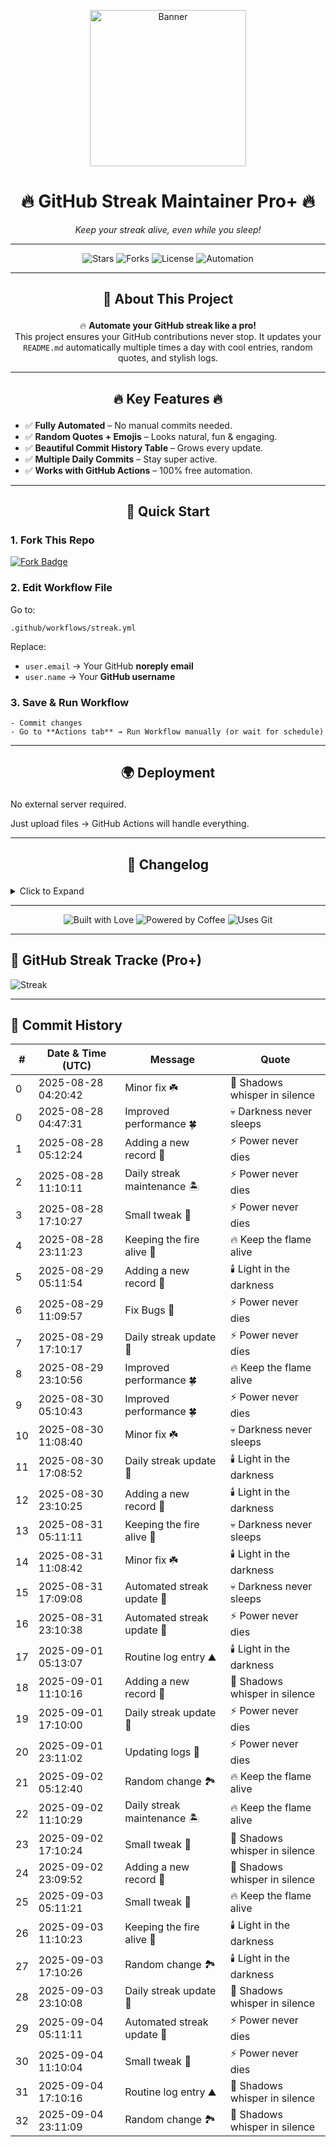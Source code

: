 <p align="center">
  <img src="https://media.giphy.com/media/Ju7l5y9osyymQ/giphy.gif" width="250" alt="Banner">
</p>

<h1 align="center">🔥 <strong>GitHub Streak Maintainer Pro+</strong> 🔥</h1>
<p align="center"><em>Keep your streak alive, even while you sleep!</em></p>

---

<p align="center">
  <img src="https://img.shields.io/github/stars/SaeedX302/Github-Streak-Maintainer?style=for-the-badge&logo=github" alt="Stars">
  <img src="https://img.shields.io/github/forks/SaeedX302/Github-Streak-Maintainer?style=for-the-badge&logo=git" alt="Forks">
  <img src="https://img.shields.io/github/license/SaeedX302/Github-Streak-Maintainer?style=for-the-badge&logo=apache" alt="License">
  <img src="https://img.shields.io/badge/Automation-100%25-brightgreen?style=for-the-badge&logo=github-actions" alt="Automation">
</p>

---

## <p align="center">📜 <strong>About This Project</strong></p>
<p align="center">
🔥 <strong>Automate your GitHub streak like a pro!</strong> <br>
This project ensures your GitHub contributions never stop. It updates your <code>README.md</code> automatically multiple times a day with cool entries, random quotes, and stylish logs. 
</p>

---

## <p align="center">🔥 <strong>Key Features</strong> 🔥</p>
- ✅ **Fully Automated** – No manual commits needed.
- ✅ **Random Quotes + Emojis** – Looks natural, fun & engaging.
- ✅ **Beautiful Commit History Table** – Grows every update.
- ✅ **Multiple Daily Commits** – Stay super active.
- ✅ **Works with GitHub Actions** – 100% free automation.

---

## <p align="center">🚀 <strong>Quick Start</strong></p>

###  1. Fork This Repo  
<p>
<a href="https://github.com/SaeedX302/Github-Streak-Maintainer/fork">
<img src="https://img.shields.io/badge/FORK-REPO-blue?style=for-the-badge&logo=github" alt="Fork Badge">
</a>
</p>

###  2. Edit Workflow File  
Go to:

    .github/workflows/streak.yml

Replace:
- `user.email` → Your GitHub **noreply email**
- `user.name` → Your **GitHub username**


###  3. Save & Run Workflow  
`- Commit changes`  
`- Go to **Actions tab** → Run Workflow manually (or wait for schedule)`
    
---

## <p align="center">🌍 <strong> Deployment </strong></p>

No external server required.

Just upload files → GitHub Actions will handle everything.



---

## <p align="center">📝 <strong>Changelog</strong></p>

<details>
<summary>Click to Expand</summary>v1.0 → Initial release with README auto-update feature.

v1.1 → Added random quotes + multiple commits daily.

v2.0 → Pro Design + Commit History Table + Stylish UI.


</details>

---

<p align="center">
  <img src="https://forthebadge.com/images/badges/built-with-love.svg" alt="Built with Love">
  <img src="https://forthebadge.com/images/badges/powered-by-coffee.svg" alt="Powered by Coffee">
  <img src="https://forthebadge.com/images/badges/uses-git.svg" alt="Uses Git">
</p>

---

## 🚀 GitHub Streak Tracke (Pro+)

![Streak](https://img.shields.io/badge/Streak-Active-brightgreen)

---

## 📅 Commit History
| # | Date & Time (UTC) | Message | Quote |
|---|--------------------|---------|-------|
| 0 | 2025-08-28 04:20:42 | Minor fix ☘️ | 👻 Shadows whisper in silence |
| 0 | 2025-08-28 04:47:31 | Improved performance 🍀 | 💀 Darkness never sleeps |
| 1 | 2025-08-28 05:12:24 | Adding a new record 🐉 | ⚡ Power never dies |
| 2 | 2025-08-28 11:10:11 | Daily streak maintenance 🏝️ | ⚡ Power never dies |
| 3 | 2025-08-28 17:10:27 | Small tweak 🌳 | ⚡ Power never dies |
| 4 | 2025-08-28 23:11:23 | Keeping the fire alive 🥀 | 🔥 Keep the flame alive |
| 5 | 2025-08-29 05:11:54 | Adding a new record 🐉 | 🕯️ Light in the darkness |
| 6 | 2025-08-29 11:09:57 | Fix Bugs 🐛 | ⚡ Power never dies |
| 7 | 2025-08-29 17:10:17 | Daily streak update 🌄 | ⚡ Power never dies |
| 8 | 2025-08-29 23:10:56 | Improved performance 🍀 | 🔥 Keep the flame alive |
| 9 | 2025-08-30 05:10:43 | Improved performance 🍀 | ⚡ Power never dies |
| 10 | 2025-08-30 11:08:40 | Minor fix ☘️ | 💀 Darkness never sleeps |
| 11 | 2025-08-30 17:08:52 | Daily streak update 🌄 | 🕯️ Light in the darkness |
| 12 | 2025-08-30 23:10:25 | Adding a new record 🐉 | 🕯️ Light in the darkness |
| 13 | 2025-08-31 05:11:11 | Keeping the fire alive 🥀 | 💀 Darkness never sleeps |
| 14 | 2025-08-31 11:08:42 | Minor fix ☘️ | 🕯️ Light in the darkness |
| 15 | 2025-08-31 17:09:08 | Automated streak update 🌷 | 💀 Darkness never sleeps |
| 16 | 2025-08-31 23:10:38 | Automated streak update 🌷 | ⚡ Power never dies |
| 17 | 2025-09-01 05:13:07 | Routine log entry ⛰️ | 🕯️ Light in the darkness |
| 18 | 2025-09-01 11:10:16 | Adding a new record 🐉 | 👻 Shadows whisper in silence |
| 19 | 2025-09-01 17:10:00 | Daily streak update 🌄 | ⚡ Power never dies |
| 20 | 2025-09-01 23:11:02 | Updating logs 🍃 | ⚡ Power never dies |
| 21 | 2025-09-02 05:12:40 | Random change 🏞️ | 🔥 Keep the flame alive |
| 22 | 2025-09-02 11:10:29 | Daily streak maintenance 🏝️ | 🔥 Keep the flame alive |
| 23 | 2025-09-02 17:10:24 | Small tweak 🌳 | 👻 Shadows whisper in silence |
| 24 | 2025-09-02 23:09:52 | Adding a new record 🐉 | 👻 Shadows whisper in silence |
| 25 | 2025-09-03 05:11:21 | Small tweak 🌳 | 🔥 Keep the flame alive |
| 26 | 2025-09-03 11:10:23 | Keeping the fire alive 🥀 | 🕯️ Light in the darkness |
| 27 | 2025-09-03 17:10:26 | Random change 🏞️ | 🕯️ Light in the darkness |
| 28 | 2025-09-03 23:10:08 | Daily streak update 🌄 | 👻 Shadows whisper in silence |
| 29 | 2025-09-04 05:11:11 | Automated streak update 🌷 | ⚡ Power never dies |
| 30 | 2025-09-04 11:10:04 | Small tweak 🌳 | ⚡ Power never dies |
| 31 | 2025-09-04 17:10:16 | Routine log entry ⛰️ | 👻 Shadows whisper in silence |
| 32 | 2025-09-04 23:11:09 | Random change 🏞️ | 👻 Shadows whisper in silence |
